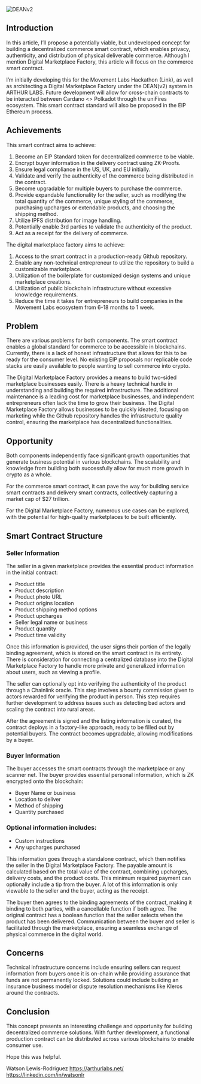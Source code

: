 
![DEANv2](https://hackmd.io/_uploads/HywElN-P0.png)



## Introduction
In this article, I’ll propose a potentially viable, but undeveloped concept for building a decentralized commerce smart contract, which enables privacy, authenticity, and distribution of physical deliverable commerce. Although I mention Digital Marketplace Factory, this article will focus on the commerce smart contract.

I’m initially developing this for the Movement Labs Hackathon (Link), as well as architecting a Digital Marketplace Factory under the DEAN(v2) system in ARTHUR LABS. Future development will allow for cross-chain contracts to be interacted between Cardano <> Polkadot through the uniFires ecosystem. This smart contract standard will also be proposed in the EIP Ethereum process.

## Achievements
This smart contract aims to achieve:
1. Become an EIP Standard token for decentralized commerce to be viable.
2. Encrypt buyer information in the delivery contract using ZK-Proofs.
3. Ensure legal compliance in the US, UK, and EU initially.
4. Validate and verify the authenticity of the commerce being distributed in the contract.
5. Become upgradable for multiple buyers to purchase the commerce.
6. Provide expandable functionality for the seller, such as modifying the total quantity of the commerce, unique styling of the commerce, purchasing upcharges or extendable products, and choosing the shipping method.
7. Utilize IPFS distribution for image handling.
8. Potentially enable 3rd parties to validate the authenticity of the product.
9. Act as a receipt for the delivery of commerce.

The digital marketplace factory aims to achieve:
1. Access to the smart contract in a production-ready Github repository.
2. Enable any non-technical entrepreneur to utilize the repository to build a customizable marketplace.
3. Utilization of the boilerplate for customized design systems and unique marketplace creations.
4. Utilization of public blockchain infrastructure without excessive knowledge requirements.
5. Reduce the time it takes for entrepreneurs to build companies in the Movement Labs ecosystem from 6-18 months to 1 week.


## Problem

There are various problems for both components.
The smart contract enables a global standard for commerce to be accessible in blockchains. Currently, there is a lack of honest infrastructure that allows for this to be ready for the consumer level. No existing EIP proposals nor replicable code stacks are easily available to people wanting to sell commerce into crypto.

The Digital Marketplace Factory provides a means to build two-sided marketplace businesses easily. There is a heavy technical hurdle in understanding and building the required infrastructure. The additional maintenance is a leading cost for marketplace businesses, and independent entrepreneurs often lack the time to grow their business. The Digital Marketplace Factory allows businesses to be quickly ideated, focusing on marketing while the Github repository handles the infrastructure quality control, ensuring the marketplace has decentralized functionalities.


## Opportunity

Both components independently face significant growth opportunities that generate business potential in various blockchains. The scalability and knowledge from building both successfully allow for much more growth in crypto as a whole.

For the commerce smart contract, it can pave the way for building service smart contracts and delivery smart contracts, collectively capturing a market cap of $27 trillion.

For the Digital Marketplace Factory, numerous use cases can be explored, with the potential for high-quality marketplaces to be built efficiently.


## Smart Contract Structure
### Seller Information
The seller in a given marketplace provides the essential product information in the initial contract:
* Product title
* Product description
* Product photo URL
* Product origins location
* Product shipping method options
* Product upcharges
* Seller legal name or business
* Product quantity
* Product time validity

Once this information is provided, the user signs their portion of the legally binding agreement, which is stored on the smart contract in its entirety. There is consideration for connecting a centralized database into the Digital Marketplace Factory to handle more private and generalized information about users, such as viewing a profile.

The seller can optionally opt into verifying the authenticity of the product through a Chainlink oracle. This step involves a bounty commission given to actors rewarded for verifying the product in person. This step requires further development to address issues such as detecting bad actors and scaling the contract into rural areas.

After the agreement is signed and the listing information is curated, the contract deploys in a factory-like approach, ready to be filled out by potential buyers. The contract becomes upgradable, allowing modifications by a buyer.

### Buyer Information

The buyer accesses the smart contracts through the marketplace or any scanner net. The buyer provides essential personal information, which is ZK encrypted onto the blockchain:
* Buyer Name or business
* Location to deliver
* Method of shipping
* Quantity purchased


### Optional information includes:
* Custom instructions
* Any upcharges purchased

This information goes through a standalone contract, which then notifies the seller in the Digital Marketplace Factory. The payable amount is calculated based on the total value of the contract, combining upcharges, delivery costs, and the product costs. This minimum required payment can optionally include a tip from the buyer. A lot of this information is only viewable to the seller and the buyer, acting as the receipt.

The buyer then agrees to the binding agreements of the contract, making it binding to both parties, with a cancellable function if both agree. The original contract has a boolean function that the seller selects when the product has been delivered. Communication between the buyer and seller is facilitated through the marketplace, ensuring a seamless exchange of physical commerce in the digital world.

## Concerns

Technical infrastructure concerns include ensuring sellers can request information from buyers once it is on-chain while providing assurance that funds are not permanently locked. Solutions could include building an insurance business model or dispute resolution mechanisms like Kleros around the contracts.


## Conclusion
This concept presents an interesting challenge and opportunity for building decentralized commerce solutions. With further development, a functional production contract can be distributed across various blockchains to enable consumer use.

Hope this was helpful.


Watson Lewis-Rodriguez
https://arthurlabs.net/
https://linkedin.com/in/watsonlr


